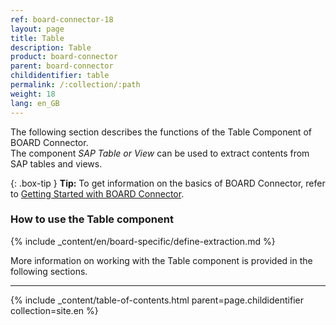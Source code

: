 ```yaml
---
ref: board-connector-18
layout: page
title: Table
description: Table
product: board-connector
parent: board-connector
childidentifier: table
permalink: /:collection/:path
weight: 18
lang: en_GB
---
```


The following section describes the functions of the Table Component of BOARD Connector.<br>
The component *SAP Table or View* can be used to extract contents from SAP tables and views. <br>

{: .box-tip }
**Tip:** To get information on the basics of BOARD Connector, refer to [Getting Started with BOARD Connector](./getting-started).

### How to use the Table component
{% include _content/en/board-specific/define-extraction.md %}

More information on working with the Table component is provided in the following sections.

---

{% include _content/table-of-contents.html parent=page.childidentifier collection=site.en %}

